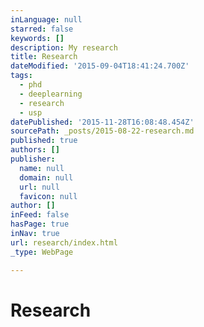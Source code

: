 ```yaml
---
inLanguage: null
starred: false
keywords: []
description: My research
title: Research
dateModified: '2015-09-04T18:41:24.700Z'
tags:
  - phd
  - deeplearning
  - research
  - usp
datePublished: '2015-11-28T16:08:48.454Z'
sourcePath: _posts/2015-08-22-research.md
published: true
authors: []
publisher:
  name: null
  domain: null
  url: null
  favicon: null
author: []
inFeed: false
hasPage: true
inNav: true
url: research/index.html
_type: WebPage

---
```

# Research